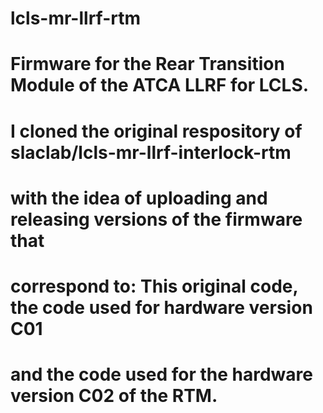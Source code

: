 # lcls-mr-llrf-rtm
# Firmware for the Rear Transition Module of the ATCA LLRF for LCLS.
# I cloned the original respository of slaclab/lcls-mr-llrf-interlock-rtm
# with the idea of uploading and releasing versions of the firmware that
# correspond to: This original code, the code used for hardware version C01
# and the code used for the hardware version C02 of the RTM.
